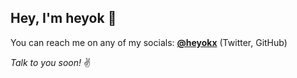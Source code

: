 ## Hey, I'm heyok 👋

You can reach me on any of my socials: **[@heyokx](https://twitter.com/heyokx)** (Twitter, GitHub)

*Talk to you soon!* ✌️
